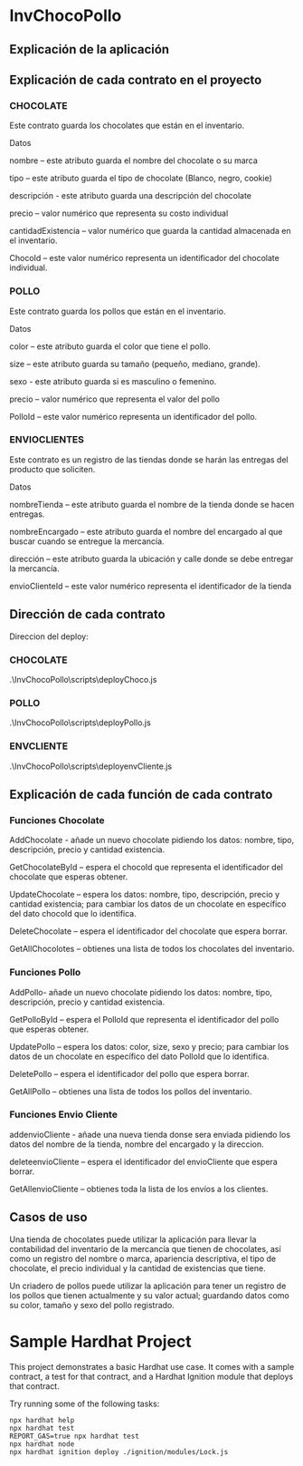 # InvChocoPollo
## Explicación de la aplicación  

 

## Explicación de cada contrato en el proyecto  

### CHOCOLATE  

Este contrato guarda los chocolates que están en el inventario. 

Datos 

nombre – este atributo guarda el nombre del chocolate o su marca 

tipo – este atributo guarda el tipo de chocolate (Blanco, negro, cookie) 

descripción - este atributo guarda una descripción del chocolate 

precio – valor numérico que representa su costo individual 

cantidadExistencia – valor numérico que guarda la cantidad almacenada en el inventario. 

ChocoId – este valor numérico representa un identificador del chocolate individual. 

 

### POLLO 

Este contrato guarda los pollos que están en el inventario. 

Datos  

color – este atributo guarda el color que tiene el pollo. 

size – este atributo guarda su tamaño (pequeño, mediano, grande). 

sexo - este atributo guarda si es masculino o femenino. 

precio – valor numérico que representa el valor del pollo  

PolloId – este valor numérico representa un identificador del pollo. 

 

### ENVIOCLIENTES 

Este contrato es un registro de las tiendas donde se harán las entregas del producto que soliciten. 

Datos 

nombreTienda – este atributo guarda el nombre de la tienda donde se hacen entregas. 

nombreEncargado – este atributo guarda el nombre del encargado al que buscar cuando se entregue la mercancía. 

dirección – este atributo guarda la ubicación y calle donde se debe entregar la mercancía. 

envioClienteId – este valor numérico representa el identificador de la tienda 

 

 

 

 

## Dirección de cada contrato 

Direccion del deploy: 

### CHOCOLATE 

.\InvChocoPollo\scripts\deployChoco.js 

### POLLO 

.\InvChocoPollo\scripts\deployPollo.js 

### ENVCLIENTE 

.\InvChocoPollo\scripts\deployenvCliente.js 

 

## Explicación de cada función de cada contrato  

### Funciones Chocolate 

AddChocolate - añade un nuevo chocolate pidiendo los datos: nombre, tipo, descripción, precio y cantidad existencia. 

GetChocolateById – espera el chocoId que representa el identificador del chocolate que esperas obtener. 

UpdateChocolate – espera los datos: nombre, tipo, descripción, precio y cantidad existencia; para cambiar los datos de un chocolate en específico del dato chocoId que lo identifica. 

DeleteChocolate – espera el identificador del chocolate que espera borrar. 

GetAllChocolotes – obtienes una lista de todos los chocolates del inventario. 

 

### Funciones Pollo 

AddPollo- añade un nuevo chocolate pidiendo los datos: nombre, tipo, descripción, precio y cantidad existencia.  

GetPolloById – espera el PolloId que representa el identificador del pollo que esperas obtener.  

UpdatePollo – espera los datos: color, size, sexo y precio; para cambiar los datos de un chocolate en específico del dato PolloId que lo identifica.  

DeletePollo – espera el identificador del pollo que espera borrar.  

GetAllPollo – obtienes una lista de todos los pollos del inventario. 

 

### Funciones Envio Cliente 

addenvioCliente - añade una nueva tienda donse sera enviada pidiendo los datos del nombre de la tienda, nombre del encargado y la direccion. 

deleteenvioCliente – espera el identificador del envioCliente que espera borrar. 

GetAllenvioCliente – obtienes toda la lista de los envíos a los clientes. 

 

 

## Casos de uso  

Una tienda de chocolates puede utilizar la aplicación para llevar la contabilidad del inventario de la mercancía que tienen de chocolates, así como un registro del nombre o marca, apariencia descriptiva, el tipo de chocolate, el precio individual y la cantidad de existencias que tiene. 

 

Un criadero de pollos puede utilizar la aplicación para tener un registro de los pollos que tienen actualmente y su valor actual; guardando datos como su color, tamaño y sexo del pollo registrado. 

 

# Sample Hardhat Project

This project demonstrates a basic Hardhat use case. It comes with a sample contract, a test for that contract, and a Hardhat Ignition module that deploys that contract.

Try running some of the following tasks:

```shell
npx hardhat help
npx hardhat test
REPORT_GAS=true npx hardhat test
npx hardhat node
npx hardhat ignition deploy ./ignition/modules/Lock.js
```
